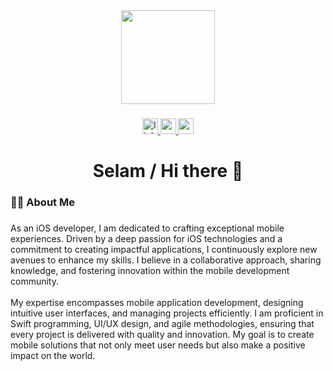 <div align="center">
  <img height="150" src="https://github.com/user-attachments/assets/90a0a9ae-9c8d-4ddf-8a0f-1d7bd1d27926"  />
</div>

###

<div align="center">
  <a href="https://www.linkedin.com/in/abdullaharslan01/" target="_blank">
    <img src="https://img.shields.io/static/v1?message=LinkedIn&logo=linkedin&label=&color=0077B5&logoColor=white&labelColor=&style=for-the-badge" height="25" alt="linkedin logo"  />
  </a>
  <a href="mailto:abdullaharslan1473@gmail.com" target="_blank">
    <img src="https://img.shields.io/static/v1?message=Gmail&logo=gmail&label=&color=D14836&logoColor=white&labelColor=&style=for-the-badge" height="25" alt="gmail logo"  />
  </a>
  <a href="https://medium.com/@abdullaharslan01" target="_blank">
    <img src="https://img.shields.io/static/v1?message=Medium&logo=medium&label=&color=12100E&logoColor=white&labelColor=&style=for-the-badge" height="25" alt="medium logo"  />
  </a>
</div>

###

<h1 align="center">Selam / Hi there 👋</h1>

###

<h3 align="left">👩‍💻  About Me</h3>

###

<p align="left">As an iOS developer, I am dedicated to crafting exceptional mobile experiences. Driven by a deep passion for iOS technologies and a commitment to creating impactful applications, I continuously explore new avenues to enhance my skills. I believe in a collaborative approach, sharing knowledge, and fostering innovation within the mobile development community.<br><br>My expertise encompasses mobile application development, designing intuitive user interfaces, and managing projects efficiently. I am proficient in Swift programming, UI/UX design, and agile methodologies, ensuring that every project is delivered with quality and innovation. My goal is to create mobile solutions that not only meet user needs but also make a positive impact on the world.</p>

###
